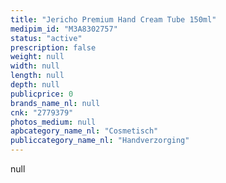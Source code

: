 ```yaml
---
title: "Jericho Premium Hand Cream Tube 150ml"
medipim_id: "M3A8302757"
status: "active"
prescription: false
weight: null
width: null
length: null
depth: null
publicprice: 0
brands_name_nl: null
cnk: "2779379"
photos_medium: null
apbcategory_name_nl: "Cosmetisch"
publiccategory_name_nl: "Handverzorging"
---
```

null
